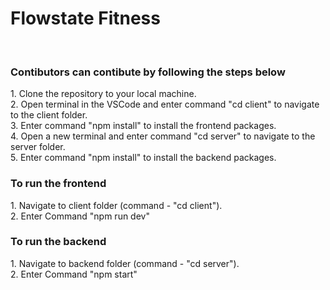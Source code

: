 <h1>Flowstate Fitness</h1>
<br>
<h3>Contibutors can contibute by following the steps below</h3>

 <p> 1. Clone the repository to your local machine. <br>
    2. Open terminal in the VSCode and enter command "cd client" to navigate to the client folder. <br>
    3. Enter command "npm install" to install the frontend packages. <br>
    4. Open a new terminal and enter command "cd server" to navigate to the server folder. <br>
    5. Enter command "npm install" to install the backend packages. <br>
</p>

<h3>To run the frontend</h3>
<p>
    1. Navigate to client folder (command - "cd client").<br>
    2. Enter Command "npm run dev"<br>
</p>

<h3>To run the backend</h3>
<p>
    1. Navigate to backend folder (command - "cd server").<br>
    2. Enter Command "npm start"
</p>